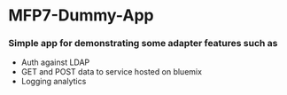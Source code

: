 # MFP7-Dummy-App


### Simple app for demonstrating some adapter features such as   

* Auth against LDAP
* GET and POST data to service hosted on bluemix
* Logging analytics